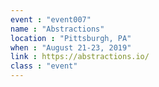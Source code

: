 ```yaml
---
event : "event007"
name : "Abstractions"
location : "Pittsburgh, PA"
when : "August 21-23, 2019"
link : https://abstractions.io/
class : "event"
---
```

